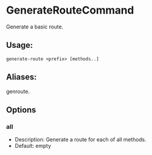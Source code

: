 # GenerateRouteCommand
Generate a basic route.
## Usage:
```
generate-route <prefix> [methods..]
```
## Aliases:
genroute.
## Options
### all
- Description: Generate a route for each of all methods.
- Default: empty
